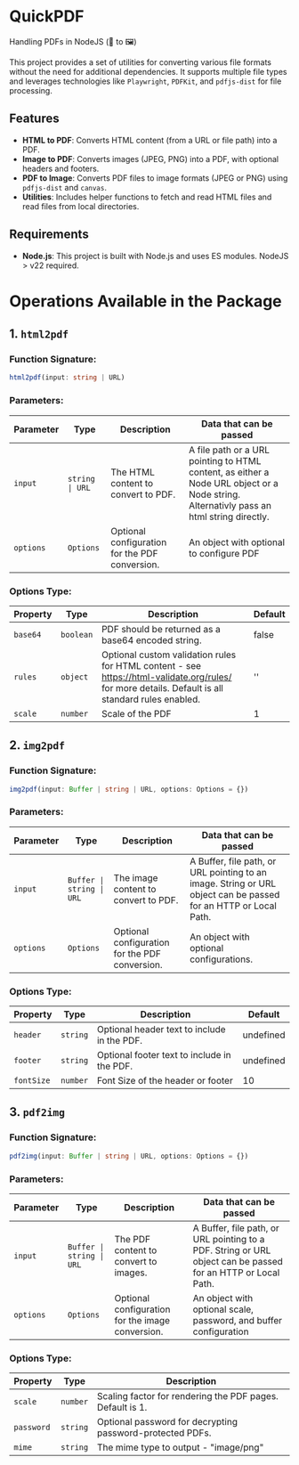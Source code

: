 # QuickPDF
Handling PDFs in NodeJS (📃 to 🖼️)

This project provides a set of utilities for converting various file formats without the need for additional dependencies. It supports multiple file types and leverages technologies like `Playwright`, `PDFKit`, and `pdfjs-dist` for file processing.

## Features

- **HTML to PDF**: Converts HTML content (from a URL or file path) into a PDF.
- **Image to PDF**: Converts images (JPEG, PNG) into a PDF, with optional headers and footers.
- **PDF to Image**: Converts PDF files to image formats (JPEG or PNG) using `pdfjs-dist` and `canvas`.
- **Utilities**: Includes helper functions to fetch and read HTML files and read files from local directories.

## Requirements

- **Node.js**: This project is built with Node.js and uses ES modules. NodeJS > v22 required.

# Operations Available in the Package

## 1. `html2pdf`

### Function Signature:
```typescript
html2pdf(input: string | URL)
```

### Parameters:

| Parameter | Type          | Description                                      | Data that can be passed                    |
|-----------|---------------|--------------------------------------------------|--------------------------------------------|
| `input`   | `string \| URL` | The HTML content to convert to PDF.              | A file path or a URL pointing to HTML content, as either a Node URL object or a Node string. Alternativly pass an html string directly. |
| `options` | `Options`                 | Optional configuration for the PDF conversion.   | An object with optional to configure PDF |

### Options Type:

| Property  | Type     | Description                                      | Default |
|-----------|----------|--------------------------------------------------|---------|
| `base64`  | `boolean` | PDF should be returned as a base64 encoded string.      |false|
| `rules`  | `object` | Optional custom validation rules for HTML content - see https://html-validate.org/rules/ for more details. Default is all standard rules enabled.      |''|
| `scale` | `number` | Scale of the PDF | 1 |

## 2. `img2pdf`

### Function Signature:
```typescript
img2pdf(input: Buffer | string | URL, options: Options = {})
```

### Parameters:

| Parameter | Type                      | Description                                      | Data that can be passed                    |
|-----------|---------------------------|--------------------------------------------------|--------------------------------------------|
| `input`   | `Buffer \| string \| URL` | The image content to convert to PDF.             | A Buffer, file path, or URL pointing to an image. String or URL object can be passed for an HTTP or Local Path. |
| `options` | `Options`                 | Optional configuration for the PDF conversion.   | An object with optional configurations. |

### Options Type:

| Property  | Type     | Description                                      | Default |
|-----------|----------|--------------------------------------------------|---------|
| `header`  | `string` | Optional header text to include in the PDF.      |undefined|
| `footer`  | `string` | Optional footer text to include in the PDF.      |undefined|
| `fontSize` | `number` | Font Size of the header or footer | 10 |

## 3. `pdf2img`

### Function Signature:
```typescript
pdf2img(input: Buffer | string | URL, options: Options = {})
```

### Parameters:

| Parameter | Type                      | Description                                      | Data that can be passed                    |
|-----------|---------------------------|--------------------------------------------------|--------------------------------------------|
| `input`   | `Buffer \| string \| URL` | The PDF content to convert to images.            | A Buffer, file path, or URL pointing to a PDF. String or URL object can be passed for an HTTP or Local Path. |
| `options` | `Options`                 | Optional configuration for the image conversion. | An object with optional scale, password, and buffer configuration |

### Options Type:

| Property  | Type                                                                 | Description                                      |
|-----------|----------------------------------------------------------------------|--------------------------------------------------|
| `scale`   | `number`                                                             | Scaling factor for rendering the PDF pages. Default is 1. |
| `password`| `string`                                                             | Optional password for decrypting password-protected PDFs. |
| `mime`    | `string`                                                             | The mime type to output - "image/png" | "image/jpeg". Default is "image/png". |

